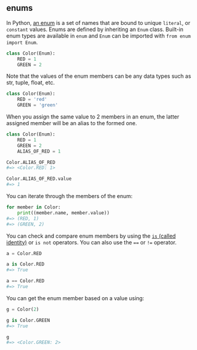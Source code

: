 ## enums

In Python, [an enum](https://docs.python.org/3/library/enum.html) is a set of names that are bound to unique `literal`, or `constant` values. Enums are defined by inheriting an `Enum` class. Built-in enum types are available in `enum` and `Enum` can be imported with `from enum import Enum`.

```python
class Color(Enum):
    RED = 1
    GREEN = 2
```

Note that the values of the enum members can be any data types such as str, tuple, float, etc.

```python
class Color(Enum):
    RED = 'red'
    GREEN = 'green'
```

When you assign the same value to 2 members in an enum, the latter assigned member will be an alias to the formed one.

```python
class Color(Enum):
    RED = 1
    GREEN = 2
    ALIAS_OF_RED = 1

Color.ALIAS_OF_RED
#=> <Color.RED: 1>

Color.ALIAS_OF_RED.value
#=> 1
```

You can iterate through the members of the enum:

```python
for member in Color:
    print((member.name, member.value))
#=> (RED, 1)
#=> (GREEN, 2)
```

You can check and compare enum members by using the [`is` (called identity)](https://www.w3schools.com/python/ref_keyword_is.asp) or `is not` operators. You can also use the `==` or `!=` operator.

```python
a = Color.RED

a is Color.RED
#=> True

a == Color.RED
#=> True
```

You can get the enum member based on a value using:

```python
g = Color(2)

g is Color.GREEN
#=> True

g
#=> <Color.GREEN: 2>
```

